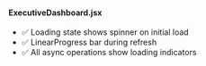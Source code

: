 #### ExecutiveDashboard.jsx

- ✅ Loading state shows spinner on initial load
- ✅ LinearProgress bar during refresh
- ✅ All async operations show loading indicators
